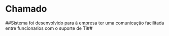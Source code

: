 # Chamado

##Sistema foi desenvolvido para à empresa ter uma comunicação facilitada entre funcionarios com o suporte de Ti##

